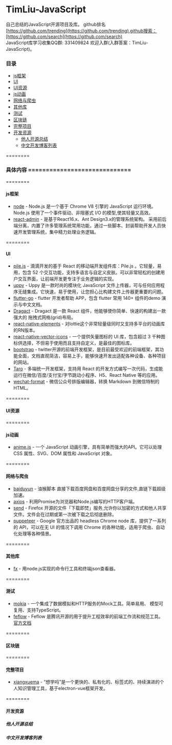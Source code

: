 TimLiu-JavaScript
==============

自己总结的JavaScript开源项目及库。 github排名 [https://github.com/trending](https://github.com/trending),github搜索：[https://github.com/search](https://github.com/search)           
JavaScript库学习收集QQ群: 331409824  欢迎入群(入群答案：TimLiu-JavaScript)。

###  目录  
- [js框架](#js框架)
- [UI](#UI)
- [UI资源](#UI资源)
- [js动画](#js动画)
- [网络与爬虫](#网络与爬虫)
- [其他库](#其他库)
- [测试](#测试)
- [区块链](#区块链)  
- [完整项目](#完整项目)  
- [开发资源](#开发资源)
    - [他人开源总结](#他人开源总结)
    - [中文开发博客列表](#中文开发博客列表)

========  
### 具体内容 =============================  
========
#### js框架  
 * [node](https://github.com/nodejs/node) - Node.js 是一个基于 Chrome V8 引擎的 JavaScript 运行环境。Node.js 使用了一个事件驱动、非阻塞式 I/O 的模型,使其轻量又高效。
 * [react-admin](https://github.com/sxfad/react-admin) - 是基于React16.x、Ant Design3.x的管理系统架构。 采用前后端分离，内置了许多管理系统常用功能，通过一些脚本、封装帮助开发人员快速开发管理系统，集中精力处理业务逻辑。
  
========
#### UI  
 * [pile.js](https://github.com/didi/pile.js) - 滴滴开发的基于 React 的移动端开发组件库：Pile.js 。它轻量，易用，包含 52 个交互功能，支持多语言与自定义皮肤。可以非常轻松的创建用户交互界面，让前端开发更专注于业务逻辑的实现。
 * [uppy](https://github.com/transloadit/uppy) - Uppy 是一款时尚的模块化 JavaScript 文件上传器，可与任何应用程序无缝集成。它快速，易于使用，让您担心比构建文件上传器更重要的问题。
 * [flutter-go](https://github.com/alibaba/flutter-go) - flutter 开发者帮助 APP，包含 flutter 常用 140+ 组件的demo 演示与中文文档。
 * [Dragact](https://github.com/Foveluy/Dragact) - Dragact 是一款 React 组件，他能够使你简单、快速的构建出一款强大的 拖拽式网格(grid)布局。
 * [react-native-elements](https://github.com/react-native-training/react-native-elements) -  对lottie这个非常轻量级同时又支持多平台的动画库的RN版本。
 * [react-native-vector-icons](https://github.com/oblador/react-native-vector-icons) - 一个提供矢量图标的 UI 库，包含超过 3 千种图标供选择，不但易于使用而且支持自定义，是最佳的图标库。
 * [bootstrap](https://github.com/twbs/bootstrap) - twitter开源的前端开发框架，是目前最受欢迎的前端框架，其功能全面，文档直观简洁，容易上手，能够快速开发出适配各种设备、各种项目的网站。
 * [Taro](https://github.com/NervJS/taro) - 多端统一开发框架，支持用 React 的开发方式编写一次代码，生成能运行在微信/百度/支付宝/字节跳动小程序、H5、React Native 等的应用。
 * [wechat-format](https://github.com/lyricat/wechat-format) - 微信公众号排版编辑器，转换 Markdown 到微信特制的 HTML。

========  
#### UI资源  


========  
#### js动画
 * [anime.js](https://github.com/juliangarnier/anime) - 一个 JavaScript 动画引擎，具有简单而强大的API。它可以处理 CSS 属性、SVG、DOM 属性和 JavaScript 对象。
 
========  
#### 网络与爬虫
 * [baiduyun](https://github.com/syhyz1990/baiduyun) - 油猴脚本 直接下载百度网盘和百度网盘分享的文件,直链下载超级加速。
 * [axios](https://github.com/axios/axios) - 利用Promise为浏览器和Node.js编写的HTTP客户端。
 * [send](https://github.com/mozilla/send) - Firefox 开源的文件「下载即焚」服务,允许你以加密的方式和他人共享文件。文件会在过期或第一次被下载之后彻底删除。
 * [puppeteer](https://github.com/GoogleChrome/puppeteer) - Google 官方出品的 headless Chrome node 库，提供了一系列的 API，可以在无 UI 的情况下调用 Chrome 的各种功能，适用于爬虫、自动化处理等各种情景。

========  
#### 其他库
 * [fx](https://github.com/antonmedv/fx) - 用node.js实现的命令行工具和终端json查看器。

========  
#### 测试
 * [mokia](https://github.com/varHarrie/mokia) - 一个集成了数据模拟和HTTP服务的Mock工具。简单易用、 模型可复用、支持TypeScript。
 * [feflow](https://github.com/feflow/feflow) - Feflow 是腾讯开源的用于提升工程效率的前端工作流和规范工具。[官方文档](https://www.feflowjs.org/)

========  
#### 区块链  

  
========  
#### 完整项目  
 * [xiangxuema](https://github.com/xland/xiangxuema) - “想学吗”是一个更快的、私有化的、标签式的、持续演进的个人知识管理工具，基于electron-vue框架开发。
  
========  
#### 开发资源  
##### 他人开源总结  


##### 中文开发博客列表  
 
 

